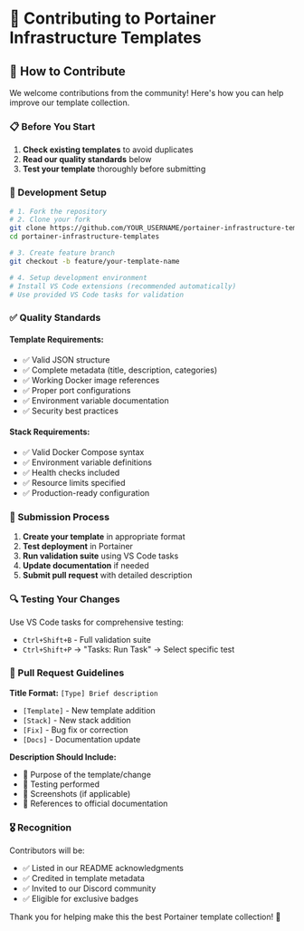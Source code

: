 # 🤝 Contributing to Portainer Infrastructure Templates

## 🎯 How to Contribute

We welcome contributions from the community! Here's how you can help improve our template collection.

### 📋 Before You Start

1. **Check existing templates** to avoid duplicates
2. **Read our quality standards** below
3. **Test your template** thoroughly before submitting

### 🔧 Development Setup

```bash
# 1. Fork the repository
# 2. Clone your fork
git clone https://github.com/YOUR_USERNAME/portainer-infrastructure-templates.git
cd portainer-infrastructure-templates

# 3. Create feature branch
git checkout -b feature/your-template-name

# 4. Setup development environment
# Install VS Code extensions (recommended automatically)
# Use provided VS Code tasks for validation
```

### ✅ Quality Standards

#### **Template Requirements:**
- ✅ Valid JSON structure
- ✅ Complete metadata (title, description, categories)
- ✅ Working Docker image references
- ✅ Proper port configurations
- ✅ Environment variable documentation
- ✅ Security best practices

#### **Stack Requirements:**
- ✅ Valid Docker Compose syntax
- ✅ Environment variable definitions
- ✅ Health checks included
- ✅ Resource limits specified
- ✅ Production-ready configuration

### 🚀 Submission Process

1. **Create your template** in appropriate format
2. **Test deployment** in Portainer
3. **Run validation suite** using VS Code tasks
4. **Update documentation** if needed
5. **Submit pull request** with detailed description

### 🔍 Testing Your Changes

Use VS Code tasks for comprehensive testing:
- `Ctrl+Shift+B` - Full validation suite
- `Ctrl+Shift+P` → "Tasks: Run Task" → Select specific test

### 📝 Pull Request Guidelines

**Title Format:** `[Type] Brief description`
- `[Template]` - New template addition
- `[Stack]` - New stack addition  
- `[Fix]` - Bug fix or correction
- `[Docs]` - Documentation update

**Description Should Include:**
- 🎯 Purpose of the template/change
- 🧪 Testing performed
- 📱 Screenshots (if applicable)
- 🔗 References to official documentation

### 🎖️ Recognition

Contributors will be:
- ✅ Listed in our README acknowledgments
- ✅ Credited in template metadata
- ✅ Invited to our Discord community
- ✅ Eligible for exclusive badges

Thank you for helping make this the best Portainer template collection! 🚀
